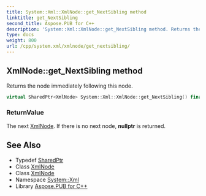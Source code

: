 ```yaml
---
title: System::Xml::XmlNode::get_NextSibling method
linktitle: get_NextSibling
second_title: Aspose.PUB for C++
description: 'System::Xml::XmlNode::get_NextSibling method. Returns the node immediately following this node in C++.'
type: docs
weight: 800
url: /cpp/system.xml/xmlnode/get_nextsibling/
---
```

## XmlNode::get_NextSibling method


Returns the node immediately following this node.

```cpp
virtual SharedPtr<XmlNode> System::Xml::XmlNode::get_NextSibling() final
```


### ReturnValue

The next [XmlNode](../). If there is no next node, **nullptr** is returned.

## See Also

* Typedef [SharedPtr](../../../system/sharedptr/)
* Class [XmlNode](../)
* Class [XmlNode](../)
* Namespace [System::Xml](../../)
* Library [Aspose.PUB for C++](../../../)
